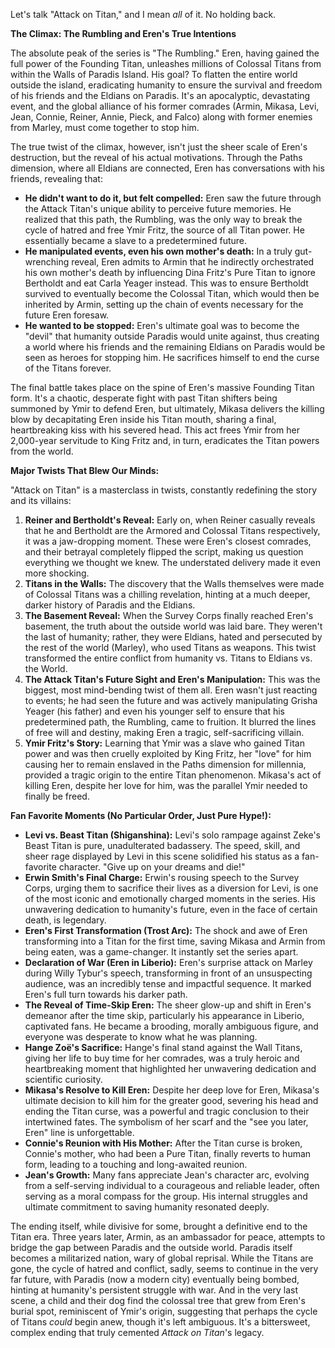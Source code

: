 Let's talk "Attack on Titan," and I mean *all* of it. No holding back.

**The Climax: The Rumbling and Eren's True Intentions**

The absolute peak of the series is "The Rumbling." Eren, having gained the full power of the Founding Titan, unleashes millions of Colossal Titans from within the Walls of Paradis Island. His goal? To flatten the entire world outside the island, eradicating humanity to ensure the survival and freedom of his friends and the Eldians on Paradis. It's an apocalyptic, devastating event, and the global alliance of his former comrades (Armin, Mikasa, Levi, Jean, Connie, Reiner, Annie, Pieck, and Falco) along with former enemies from Marley, must come together to stop him.

The true twist of the climax, however, isn't just the sheer scale of Eren's destruction, but the reveal of his actual motivations. Through the Paths dimension, where all Eldians are connected, Eren has conversations with his friends, revealing that:

* **He didn't want to do it, but felt compelled:** Eren saw the future through the Attack Titan's unique ability to perceive future memories. He realized that this path, the Rumbling, was the only way to break the cycle of hatred and free Ymir Fritz, the source of all Titan power. He essentially became a slave to a predetermined future.
* **He manipulated events, even his own mother's death:** In a truly gut-wrenching reveal, Eren admits to Armin that he indirectly orchestrated his own mother's death by influencing Dina Fritz's Pure Titan to ignore Bertholdt and eat Carla Yeager instead. This was to ensure Bertholdt survived to eventually become the Colossal Titan, which would then be inherited by Armin, setting up the chain of events necessary for the future Eren foresaw.
* **He wanted to be stopped:** Eren's ultimate goal was to become the "devil" that humanity outside Paradis would unite against, thus creating a world where his friends and the remaining Eldians on Paradis would be seen as heroes for stopping him. He sacrifices himself to end the curse of the Titans forever.

The final battle takes place on the spine of Eren's massive Founding Titan form. It's a chaotic, desperate fight with past Titan shifters being summoned by Ymir to defend Eren, but ultimately, Mikasa delivers the killing blow by decapitating Eren inside his Titan mouth, sharing a final, heartbreaking kiss with his severed head. This act frees Ymir from her 2,000-year servitude to King Fritz and, in turn, eradicates the Titan powers from the world.

**Major Twists That Blew Our Minds:**

"Attack on Titan" is a masterclass in twists, constantly redefining the story and its villains:

1.  **Reiner and Bertholdt's Reveal:** Early on, when Reiner casually reveals that he and Bertholdt are the Armored and Colossal Titans respectively, it was a jaw-dropping moment. These were Eren's closest comrades, and their betrayal completely flipped the script, making us question everything we thought we knew. The understated delivery made it even more shocking.
2.  **Titans in the Walls:** The discovery that the Walls themselves were made of Colossal Titans was a chilling revelation, hinting at a much deeper, darker history of Paradis and the Eldians.
3.  **The Basement Reveal:** When the Survey Corps finally reached Eren's basement, the truth about the outside world was laid bare. They weren't the last of humanity; rather, they were Eldians, hated and persecuted by the rest of the world (Marley), who used Titans as weapons. This twist transformed the entire conflict from humanity vs. Titans to Eldians vs. the World.
4.  **The Attack Titan's Future Sight and Eren's Manipulation:** This was the biggest, most mind-bending twist of them all. Eren wasn't just reacting to events; he had seen the future and was actively manipulating Grisha Yeager (his father) and even his younger self to ensure that his predetermined path, the Rumbling, came to fruition. It blurred the lines of free will and destiny, making Eren a tragic, self-sacrificing villain.
5.  **Ymir Fritz's Story:** Learning that Ymir was a slave who gained Titan power and was then cruelly exploited by King Fritz, her "love" for him causing her to remain enslaved in the Paths dimension for millennia, provided a tragic origin to the entire Titan phenomenon. Mikasa's act of killing Eren, despite her love for him, was the parallel Ymir needed to finally be freed.

**Fan Favorite Moments (No Particular Order, Just Pure Hype!):**

* **Levi vs. Beast Titan (Shiganshina):** Levi's solo rampage against Zeke's Beast Titan is pure, unadulterated badassery. The speed, skill, and sheer rage displayed by Levi in this scene solidified his status as a fan-favorite character. "Give up on your dreams and die!"
* **Erwin Smith's Final Charge:** Erwin's rousing speech to the Survey Corps, urging them to sacrifice their lives as a diversion for Levi, is one of the most iconic and emotionally charged moments in the series. His unwavering dedication to humanity's future, even in the face of certain death, is legendary.
* **Eren's First Transformation (Trost Arc):** The shock and awe of Eren transforming into a Titan for the first time, saving Mikasa and Armin from being eaten, was a game-changer. It instantly set the series apart.
* **Declaration of War (Eren in Liberio):** Eren's surprise attack on Marley during Willy Tybur's speech, transforming in front of an unsuspecting audience, was an incredibly tense and impactful sequence. It marked Eren's full turn towards his darker path.
* **The Reveal of Time-Skip Eren:** The sheer glow-up and shift in Eren's demeanor after the time skip, particularly his appearance in Liberio, captivated fans. He became a brooding, morally ambiguous figure, and everyone was desperate to know what he was planning.
* **Hange Zoë's Sacrifice:** Hange's final stand against the Wall Titans, giving her life to buy time for her comrades, was a truly heroic and heartbreaking moment that highlighted her unwavering dedication and scientific curiosity.
* **Mikasa's Resolve to Kill Eren:** Despite her deep love for Eren, Mikasa's ultimate decision to kill him for the greater good, severing his head and ending the Titan curse, was a powerful and tragic conclusion to their intertwined fates. The symbolism of her scarf and the "see you later, Eren" line is unforgettable.
* **Connie's Reunion with His Mother:** After the Titan curse is broken, Connie's mother, who had been a Pure Titan, finally reverts to human form, leading to a touching and long-awaited reunion.
* **Jean's Growth:** Many fans appreciate Jean's character arc, evolving from a self-serving individual to a courageous and reliable leader, often serving as a moral compass for the group. His internal struggles and ultimate commitment to saving humanity resonated deeply.

The ending itself, while divisive for some, brought a definitive end to the Titan era. Three years later, Armin, as an ambassador for peace, attempts to bridge the gap between Paradis and the outside world. Paradis itself becomes a militarized nation, wary of global reprisal. While the Titans are gone, the cycle of hatred and conflict, sadly, seems to continue in the very far future, with Paradis (now a modern city) eventually being bombed, hinting at humanity's persistent struggle with war. And in the very last scene, a child and their dog find the colossal tree that grew from Eren's burial spot, reminiscent of Ymir's origin, suggesting that perhaps the cycle of Titans *could* begin anew, though it's left ambiguous. It's a bittersweet, complex ending that truly cemented *Attack on Titan*'s legacy.